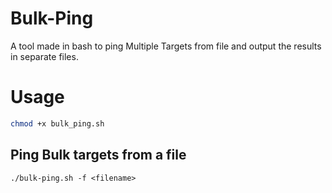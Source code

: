 # Bulk-Ping
A tool made in bash to ping Multiple Targets from file and output the results in separate files.

# Usage 
```sh
chmod +x bulk_ping.sh
```

## Ping Bulk targets from a file
```
./bulk-ping.sh -f <filename>
```

